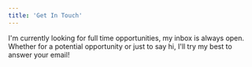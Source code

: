 ```yaml
---
title: 'Get In Touch'
---
```


I'm currently looking for full time opportunities, my inbox is always open. Whether for a potential opportunity or just to say hi, I'll try my best to answer your email!
